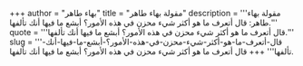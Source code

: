 +++
author = "بهاء طاهر"
title = "مقولة بهاء طاهر"
description = '''مقولة بهاء طاهر: قال أتعرف ما هو أكثر شيء محزن في هذه الأمور؟ أبشع ما فيها أنك تألفها.'''
quote = '''قال أتعرف ما هو أكثر شيء محزن في هذه الأمور؟ أبشع ما فيها أنك تألفها.'''
slug = '''قال-أتعرف-ما-هو-أكثر-شيء-محزن-في-هذه-الأمور؟-أبشع-ما-فيها-أنك-تألفها'''
+++
قال أتعرف ما هو أكثر شيء محزن في هذه الأمور؟ أبشع ما فيها أنك تألفها.
